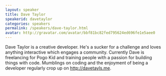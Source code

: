 ```yaml
---
layout: speaker
title: Dave Taylor
speakerid: davetaylor
categories: speakers
permalink: /speakers/dave-taylor.html
avatar: http://gravatar.com/avatar/bbf81bc82fed795624ed696fe1e5aee0
---
```


Dave Taylor is a creative developer. He's a sucker for a challenge and loves anything interactive which engages a community. Currently Dave is freelancing for Pogo Kid and training people with a passion for building things with code. Mumblings on coding and the enjoyment of being a developer regularly crop up on http://davetayls.me.
